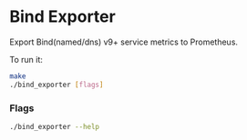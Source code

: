 # Bind Exporter

Export Bind(named/dns) v9+ service metrics to Prometheus. 

To run it:

```bash
make
./bind_exporter [flags]
```

### Flags

```bash
./bind_exporter --help
```
